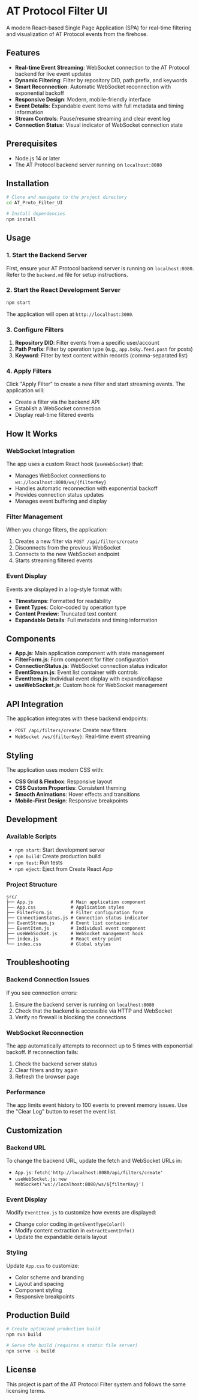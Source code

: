# AT Protocol Filter UI

A modern React-based Single Page Application (SPA) for real-time filtering and visualization of AT Protocol events from the firehose.

## Features

- **Real-time Event Streaming**: WebSocket connection to the AT Protocol backend for live event updates
- **Dynamic Filtering**: Filter by repository DID, path prefix, and keywords
- **Smart Reconnection**: Automatic WebSocket reconnection with exponential backoff
- **Responsive Design**: Modern, mobile-friendly interface
- **Event Details**: Expandable event items with full metadata and timing information
- **Stream Controls**: Pause/resume streaming and clear event log
- **Connection Status**: Visual indicator of WebSocket connection state

## Prerequisites

- Node.js 14 or later
- The AT Protocol backend server running on `localhost:8080`

## Installation

```bash
# Clone and navigate to the project directory
cd AT_Proto_Filter_UI

# Install dependencies
npm install
```

## Usage

### 1. Start the Backend Server

First, ensure your AT Protocol backend server is running on `localhost:8080`. Refer to the `backend.md` file for setup instructions.

### 2. Start the React Development Server

```bash
npm start
```

The application will open at `http://localhost:3000`.

### 3. Configure Filters

1. **Repository DID**: Filter events from a specific user/account
2. **Path Prefix**: Filter by operation type (e.g., `app.bsky.feed.post` for posts)
3. **Keyword**: Filter by text content within records (comma-separated list)

### 4. Apply Filters

Click "Apply Filter" to create a new filter and start streaming events. The application will:

- Create a filter via the backend API
- Establish a WebSocket connection
- Display real-time filtered events

## How It Works

### WebSocket Integration

The app uses a custom React hook (`useWebSocket`) that:

- Manages WebSocket connections to `ws://localhost:8080/ws/{filterKey}`
- Handles automatic reconnection with exponential backoff
- Provides connection status updates
- Manages event buffering and display

### Filter Management

When you change filters, the application:

1. Creates a new filter via `POST /api/filters/create`
2. Disconnects from the previous WebSocket
3. Connects to the new WebSocket endpoint
4. Starts streaming filtered events

### Event Display

Events are displayed in a log-style format with:

- **Timestamps**: Formatted for readability
- **Event Types**: Color-coded by operation type
- **Content Preview**: Truncated text content
- **Expandable Details**: Full metadata and timing information

## Components

- **App.js**: Main application component with state management
- **FilterForm.js**: Form component for filter configuration
- **ConnectionStatus.js**: WebSocket connection status indicator
- **EventStream.js**: Event list container with controls
- **EventItem.js**: Individual event display with expand/collapse
- **useWebSocket.js**: Custom hook for WebSocket management

## API Integration

The application integrates with these backend endpoints:

- `POST /api/filters/create`: Create new filters
- `WebSocket /ws/{filterKey}`: Real-time event streaming

## Styling

The application uses modern CSS with:

- **CSS Grid & Flexbox**: Responsive layout
- **CSS Custom Properties**: Consistent theming
- **Smooth Animations**: Hover effects and transitions
- **Mobile-First Design**: Responsive breakpoints

## Development

### Available Scripts

- `npm start`: Start development server
- `npm build`: Create production build
- `npm test`: Run tests
- `npm eject`: Eject from Create React App

### Project Structure

```
src/
├── App.js              # Main application component
├── App.css             # Application styles
├── FilterForm.js       # Filter configuration form
├── ConnectionStatus.js # Connection status indicator
├── EventStream.js      # Event list container
├── EventItem.js        # Individual event component
├── useWebSocket.js     # WebSocket management hook
├── index.js            # React entry point
└── index.css           # Global styles
```

## Troubleshooting

### Backend Connection Issues

If you see connection errors:

1. Ensure the backend server is running on `localhost:8080`
2. Check that the backend is accessible via HTTP and WebSocket
3. Verify no firewall is blocking the connections

### WebSocket Reconnection

The app automatically attempts to reconnect up to 5 times with exponential backoff. If reconnection fails:

1. Check the backend server status
2. Clear filters and try again
3. Refresh the browser page

### Performance

The app limits event history to 100 events to prevent memory issues. Use the "Clear Log" button to reset the event list.

## Customization

### Backend URL

To change the backend URL, update the fetch and WebSocket URLs in:

- `App.js`: `fetch('http://localhost:8080/api/filters/create'`
- `useWebSocket.js`: `new WebSocket('ws://localhost:8080/ws/${filterKey}')`

### Event Display

Modify `EventItem.js` to customize how events are displayed:

- Change color coding in `getEventTypeColor()`
- Modify content extraction in `extractEventInfo()`
- Update the expandable details layout

### Styling

Update `App.css` to customize:

- Color scheme and branding
- Layout and spacing
- Component styling
- Responsive breakpoints

## Production Build

```bash
# Create optimized production build
npm run build

# Serve the build (requires a static file server)
npx serve -s build
```

## License

This project is part of the AT Protocol Filter system and follows the same licensing terms.
